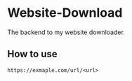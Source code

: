 # Website-Download

The backend to my website downloader.

## How to use

```
https://exmaple.com/url/<url>
```
